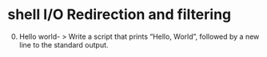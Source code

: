 # shell I/O Redirection and filtering
0. Hello world- > Write a script that prints “Hello, World”, followed by a new line to the standard output.
